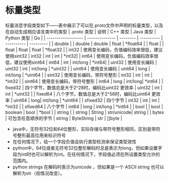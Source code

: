 # 标量类型

标量消息字段类型如下——表中展示了可以在.proto文件中声明的标量类型，以及在自动生成相应语言类中的类型
| .proto 类型        | 说明           | C++ 类型  |  Java 类型  | Python 类型 |  Go        |
| ------------------ | -------------- |  -------- |  ---------- |  ---------- |  --------- |
| double             |                | double    |  double     |    float    |   *float64 |
| float              |                |   float   |   float     |    float    |   *float32 |
| int32              | 使用变长编码，负值编码效率很低，建议使用sint32     |    int32 |   int  |  int  |  *int32|
| int64              | 使用变长编码，负值编码效率很低，建议使用sint64     |    int64 |   int  |  int/long  |  *int64|
| uint32             | 使用变长编码   |   uint32  |  int        |    int/long |  *uint32   |
| uint64             | 使用变长编码   |   uint64  |  long       |    int/long |  *uint64   |
| sint32             | 使用变长编码，带符号整形 |  int32   |   int   |  int    |  *int32   |
| sint64             | 使用变长编码，带符号整形 |  int64   |   long  |  int/long| *int64   |
| fixed32            | 四个字节，数值总是大于2^28时，编码比uint32 更效率 | uint32  | int |  int  |  *uint32  |
| fixed64            | 八个字节，数值总是大于2^56时，编码比uint64 更效率 | uint64  | long|  int/long | *uint64 |
| sfixed32           | 四个字节       |   int32   |  int        |     int      |   *int32  |
| sfixed64           | 八个字节       |   int64   |  long       |    int/long  |   *int64  |
| bool               |                |   bool    |  boolean    |    bool      |   *bool   |
| string             |                |   string  |  String     |   str/unicode|  string   |
| bytes              | 可包含任意顺序的字节 |  string | ByteString |  str      |  []byte   |

* java中，无符号32位和64位整形，实际存储与带符号整形相同，区别是带符号整形最高位用来标识符号
* 在任何情况下，给一个字段负值会执行类型检测来保证类型效性
* python中，64位或者无符号32位整形解码时总是表示为long，但如果设置字段为int时也可以解析为int。在任何情况下，字段值必须在所设置类型允许的范围内。
* python strings 在解码时表示为unicode ，但如果是一个 ASCII string 也可以解析为str（视情况改变）。